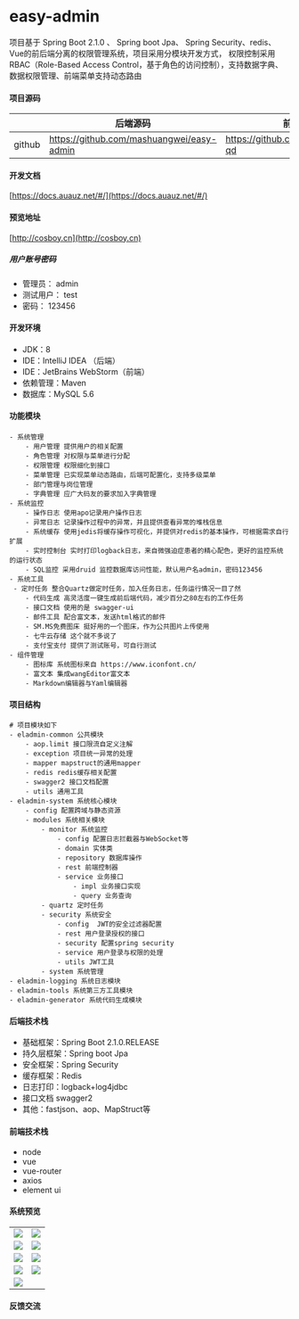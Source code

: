 # easy-admin

项目基于 Spring Boot 2.1.0 、 Spring boot Jpa、 Spring Security、redis、Vue的前后端分离的权限管理系统，项目采用分模块开发方式， 权限控制采用 RBAC（Role-Based Access Control，基于角色的访问控制），支持数据字典、数据权限管理、前端菜单支持动态路由

#### 项目源码

|     |   后端源码  |   前端源码  |
|---  |--- | --- |
|  github   |  https://github.com/mashuangwei/easy-admin   |  https://github.com/elunez/eladmin-qd   |
#### 开发文档
[https://docs.auauz.net/#/](https://docs.auauz.net/#/)

#### 预览地址
[http://cosboy.cn](http://cosboy.cn)

##### 用户账号密码

- 管理员： admin
- 测试用户： test
- 密码： 123456

#### 开发环境

- JDK：8
- IDE：IntelliJ IDEA （后端）
- IDE：JetBrains WebStorm（前端）
- 依赖管理：Maven
- 数据库：MySQL 5.6

#### 功能模块
```
- 系统管理
    - 用户管理 提供用户的相关配置
    - 角色管理 对权限与菜单进行分配
    - 权限管理 权限细化到接口
    - 菜单管理 已实现菜单动态路由，后端可配置化，支持多级菜单
    - 部门管理与岗位管理
    - 字典管理 应广大码友的要求加入字典管理
- 系统监控
    - 操作日志 使用apo记录用户操作日志
    - 异常日志 记录操作过程中的异常，并且提供查看异常的堆栈信息
    - 系统缓存 使用jedis将缓存操作可视化，并提供对redis的基本操作，可根据需求自行扩展
    - 实时控制台 实时打印logback日志，来自微强迫症患者的精心配色，更好的监控系统的运行状态
    - SQL监控 采用druid 监控数据库访问性能，默认用户名admin，密码123456
- 系统工具
 - 定时任务 整合Quartz做定时任务，加入任务日志，任务运行情况一目了然
    - 代码生成 高灵活度一键生成前后端代码，减少百分之80左右的工作任务
    - 接口文档 使用的是 swagger-ui 
    - 邮件工具 配合富文本，发送html格式的邮件
    - SM.MS免费图床 挺好用的一个图床，作为公共图片上传使用
    - 七牛云存储 这个就不多说了
    - 支付宝支付 提供了测试账号，可自行测试
- 组件管理
    - 图标库 系统图标来自 https://www.iconfont.cn/
    - 富文本 集成wangEditor富文本
    - Markdown编辑器与Yaml编辑器
```
#### 项目结构
```
# 项目模块如下
- eladmin-common 公共模块
    - aop.limit 接口限流自定义注解
    - exception 项目统一异常的处理
    - mapper mapstruct的通用mapper
    - redis redis缓存相关配置
    - swagger2 接口文档配置
    - utils 通用工具
- eladmin-system 系统核心模块
	- config 配置跨域与静态资源
	- modules 系统相关模块
		- monitor 系统监控
		    - config 配置日志拦截器与WebSocket等
		    - domain 实体类
		    - repository 数据库操作
		    - rest 前端控制器
		    - service 业务接口
		        - impl 业务接口实现
		        - query 业务查询
        - quartz 定时任务
        - security 系统安全
	        - config  JWT的安全过滤器配置
		    - rest 用户登录授权的接口
		    - security 配置spring security
		    - service 用户登录与权限的处理
		    - utils JWT工具
    	- system 系统管理
- eladmin-logging 系统日志模块
- eladmin-tools 系统第三方工具模块
- eladmin-generator 系统代码生成模块
```
#### 后端技术栈

- 基础框架：Spring Boot 2.1.0.RELEASE
- 持久层框架：Spring boot Jpa
- 安全框架：Spring Security
- 缓存框架：Redis
- 日志打印：logback+log4jdbc
- 接口文档 swagger2
- 其他：fastjson、aop、MapStruct等

#### 前端技术栈
- node
- vue
- vue-router
- axios
- element ui

#### 系统预览
<table>
    <tr>
        <td><img src="https://i.loli.net/2018/12/22/5c1e10c781eec.png"/></td>
        <td><img src="https://i.loli.net/2018/12/22/5c1e10c7890ab.png"/></td>
    </tr>
    <tr>
        <td><img src="https://i.loli.net/2019/02/28/5c7795b707347.png"/></td>
        <td><img src="https://i.loli.net/2018/12/22/5c1e10c7b089b.png"/></td>
    </tr>
    <tr>
        <td><img src="https://i.loli.net/2018/12/22/5c1e10c7b9c30.png"/></td>
        <td><img src="https://i.loli.net/2018/12/22/5c1e10c7b7504.png"/></td>
    </tr>
    <tr>
        <td><img src="https://i.loli.net/2018/12/22/5c1e10c7a9f7d.png"/></td>
		<td><img src="https://i.imgur.com/FzVaAlS.png"/></td>
    </tr>
    <tr>
        <td><img src="https://i.imgur.com/ah3X2HG.png"/></td>
    </tr>
</table>


#### 反馈交流


